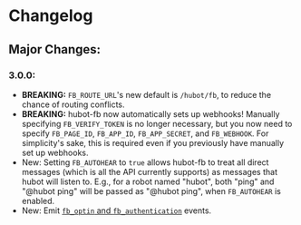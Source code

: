# Changelog
## Major Changes:
### 3.0.0:
- __BREAKING:__ `FB_ROUTE_URL`'s new default is `/hubot/fb`, to reduce the chance of routing conflicts.
- __BREAKING:__ hubot-fb now automatically sets up webhooks! Manually specifying `FB_VERIFY_TOKEN` is no longer necessary, but you now need to specify `FB_PAGE_ID`, `FB_APP_ID`, `FB_APP_SECRET`, and `FB_WEBHOOK`. For simplicity's sake, this is required even if you previously have manually set up webhooks.
- New: Setting `FB_AUTOHEAR` to `true` allows hubot-fb to treat all direct messages (which is all the API currently supports) as messages that hubot will listen to. E.g., for a robot named "hubot", both "ping" and "@hubot ping" will be passed as "@hubot ping", when `FB_AUTOHEAR` is enabled.
- New: Emit [`fb_optin` and `fb_authentication`](https://developers.facebook.com/docs/messenger-platform/webhook-reference#auth) events. 
